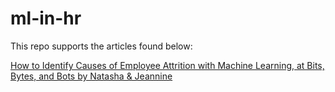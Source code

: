 # ml-in-hr

This repo supports the articles found below:

[How to Identify Causes of Employee Attrition with Machine Learning, at Bits, Bytes, and Bots by Natasha & Jeannine](https://open.substack.com/pub/bitsbytesandbots/p/how-to-identify-causes-of-employee?r=1uhh9f&utm_campaign=post&utm_medium=web)

